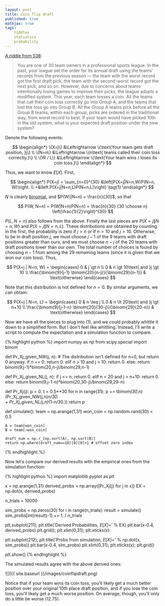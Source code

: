 ```yaml
---
layout: post
title: Coin flip draft
published: true
mathjax: true
tags:
    riddles
    statistics
    probability
---
```


[A riddle from 538](http://fivethirtyeight.com/features/how-high-can-count-von-count-count/):

> You are one of 30 team owners in a professional sports league. In the past, your league set the order for its annual draft using the teams’ records from the previous season — the team with the worst record got the first draft pick, the team with the second-worst record got the next pick, and so on. However, due to concerns about teams intentionally losing games to improve their picks, the league adopts a modified system. This year, each team tosses a coin. All the teams that call their coin toss correctly go into Group A, and the teams that lost the toss go into Group B. All the Group A teams pick before all the Group B teams; within each group, picks are ordered in the traditional way, from worst record to best. If your team would have picked 10th in the old system, what is your expected draft position under the new system?

Denote the following events:

$$
\begin{align*}
    \{X=j\} &\Leftrightarrow \{\text{Your team gets draft position, }j\} \\
    \{N=n\} &\Leftrightarrow \{n\text{ teams called their coin toss correctly.}\} \\
    \{W / L\} &\Leftrightarrow \{\text{Your team wins / loses its coin toss.}\}
\end{align*}
$$

Thus, we want to know $E[X]$. First,

$$
\begin{align*}
    P(X=j) = \sum_{n=0}^{30} &\left[P(X=j|N=n,W)P(N=n, W)\right. \\
                            +&\left.P(X=j|N=n,L)P(N=n,L)\right] \tag{1}
\end{align*}
$$

$N$ is clearly [binomial](https://en.wikipedia.org/wiki/Binomial_distribution), and $P(W\|N=n) = \frac{n}{30}$, so that

$$
    P(W, N=n) = P(W|N=n)P(N=n) = \frac{n}{30} {30 \choose n} \left(\frac{1}{2}\right)^{30}
$$

$P(L,N=n)$ also follows from the above. Finally the last pieces are $P(X=j\|N=n,W)$ and $P(X=j\|N=n,L)$. These distributions are obtained by counting. In the first, the probability is zero if $j \gt n$ or if $n \gt 10$ and $j \gt 10$. Otherwise, to be in draft position $j$, we must choose $j-1$ of the 9 teams with draft positions greater than ours, and we must choose $n-j$ of the 20 teams with draft positions lower than our own. The total number of choices is found by choosing $n-1$ from among the 29 remaining teams (since it is given that we won our coin toss). Thus,

$$
    P(X=j | N=n, W) =
    \begin{cases}
        0 & j \gt n \\
        0 & n \gt 10\text{ and }j \gt 10 \\
        \frac{\binom{9}{j-1} \binom{20}{n-j}}{\binom{29}{n-1}} & \text{otherwise}
    \end{cases}
$$

Note that this distribution is not defined for $n=0$. By similar arguments, we can obtain:

$$
    P(X=j | N=n, L) =
    \begin{cases}
        0 & n \leq j \\
        0 & n \lt 20\text{ and }j \gt n+10 \\
        \frac{\binom{9}{j-1-n} \binom{20}{30-j}}{\binom{29}{20-n}} & \text{otherwise}
    \end{cases}
$$

Now we have all the pieces to plug into $(1)$, and we could probably whittle it down to a simplified form. But I don't feel like whittling. Instead, I'll write a script to compute the expectation and a simulation function to compare.


{% highlight python %}
import numpy as np
from scipy.special import binom

def Pr_Xj_given_NW(j, n):
    # The distribution isn't defined for n=0, but return 0 anyway.
    if n == 0:
        return 0.
    elif n > 10 and j > 10:
        return 0.
    else:
        return binom(9,j-1)*binom(20,n-j)/binom(29,n-1)

def Pr_Xj_given_NL(j, n):
    if j <= n:
        return 0.
    elif n < 20 and j > n+10:
        return 0.
    else:
        return binom(9,j-1-n)*binom(20,30-j)/binom(29,29-n)

def Pr_Xj(j):
    p = 0.
    t = 0.5**30
    for n in range(31):
        p += t*binom(30,n)*(Pr_Xj_given_NW(j,n)*n/30.\
                          + Pr_Xj_given_NL(j,n)*(1-n/30.))
    return p

def simulate():
    team = np.arange(1,31)
    won_coin = np.random.rand(30) < 0.5

    A = team[won_coin]
    B = team[~won_coin]

    draft_num = np.r_[np.sort(A), np.sort(B)]
    return np.where(draft_num==10)[0][0]+1 # offset zero index
{% endhighlight %}

Now let's compare our derived results with the empirical ones from the simulation function:

{% highlight python %}
import matplotlib.pyplot as plt

x = np.arange(1,31)
derived_probs = np.array([Pr_Xj(j) for j in x])
EX = np.dot(x, derived_probs)

n_trials = 10000

sim_probs = np.zeros(30)
for i in range(n_trials):
    result = simulate()
    sim_probs[int(result)-1] += 1. / n_trials


plt.subplot(211); plt.title('Derived Probabilities, $E[X] = %.2f$' % EX)
plt.bar(x-0.4, derived_probs)
plt.grid(); plt.xlim(0,31); plt.xticks(x)

plt.subplot(212); plt.title('Probs from simulation, $E[X] = %.2f$' % np.dot(x, sim_probs))
plt.bar(x-0.4, sim_probs)
plt.xlim(0,31); plt.xticks(x); plt.grid()

plt.show()
{% endhighlight %}

The simulated results agree with the above derived ones:

![]({{ site.baseurl }}/images/coinflipdraft.png)

Notice that if your team wins its coin toss, you'll likely get a much better position over your original 10th place draft position, and if you lose the coin toss, you'll likely get a much worse position. On average, though, you'll only do a little be worse (12.75).
